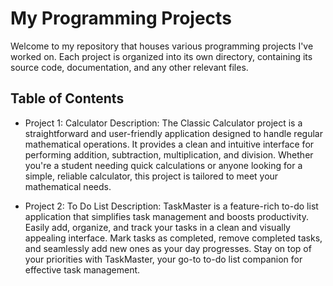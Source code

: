 # My Programming Projects

Welcome to my repository that houses various programming projects I've worked on. Each project is organized into its own directory, containing its source code, documentation, and any other relevant files.

## Table of Contents

- Project 1: Calculator
   Description: 
    The Classic Calculator project is a straightforward and user-friendly application designed to handle regular mathematical operations.
    It provides a clean and intuitive interface for performing addition, subtraction, multiplication, and division.
    Whether you're a student needing quick calculations or anyone looking for a simple, reliable calculator, this project is tailored to meet your mathematical needs.

- Project 2: To Do List
 Description:
  TaskMaster is a feature-rich to-do list application that simplifies task management and boosts productivity.
  Easily add, organize, and track your tasks in a clean and visually appealing interface.
  Mark tasks as completed, remove completed tasks, and seamlessly add new ones as your day progresses.
  Stay on top of your priorities with TaskMaster, your go-to to-do list companion for effective task management.
  
